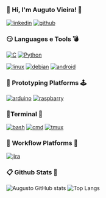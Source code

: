 ### 👾 Hi, I'm Auguto Vieira! 🤖

[![linkedin](https://img.shields.io/badge/LinkedIn-0077B5?style=for-the-badge&logo=linkedin&logoColor=white)](www.linkedin.com/in/whoami-augusto-vieira)
[![github](https://img.shields.io/badge/GitHub-100000?style=for-the-badge&logo=github&logoColor=white)](https://github.com/augusto-vieira)

### 😏 Languages e Tools 💣
[![C](https://img.shields.io/badge/C-00599C?style=for-the-badge&logo=c&logoColor=white)]()
[![Python](https://img.shields.io/badge/Python-14354C?style=for-the-badge&logo=python&logoColor=white)]()

[![linux](https://img.shields.io/badge/Linux-FCC624?style=for-the-badge&logo=linux&logoColor=black)]()
[![debian](https://img.shields.io/badge/Debian-A81D33?style=for-the-badge&logo=debian&logoColor=white)]()
[![android](https://img.shields.io/badge/Android-3DDC84?style=for-the-badge&logo=android&logoColor=white)]()

 ### 🧩 Prototyping Platforms 🕹
[![arduino](https://img.shields.io/badge/Arduino-00979D?style=for-the-badge&logo=Arduino&logoColor=white)]()
[![raspbarry](https://img.shields.io/badge/Raspberry%20Pi-A22846?style=for-the-badge&logo=Raspberry%20Pi&logoColor=white)]()

### 🤩Terminal 🐧
[![bash](https://img.shields.io/badge/GNU%20Bash-4EAA25?style=for-the-badge&logo=GNU%20Bash&logoColor=white)]()
[![cmd](https://img.shields.io/badge/windows%20terminal-4D4D4D?style=for-the-badge&logo=windows%20terminal&logoColor=white)]()
[![tmux](https://img.shields.io/badge/tmux-1BB91F?style=for-the-badge&logo=tmux&logoColor=white)]()

### 🥷 Workflow Platforms 🎯
[![jira](https://img.shields.io/badge/Jira-0052CC?style=for-the-badge&logo=Jira&logoColor=white)]()


### 📋 Github Stats 🦖
![Augusto GitHub stats](https://github-readme-stats.vercel.app/api?username=augusto-vieira&show_icons=true&theme=gruvbox)
![Top Langs](https://github-readme-stats.vercel.app/api/top-langs/?username=augusto-vieira&layout=compact)
